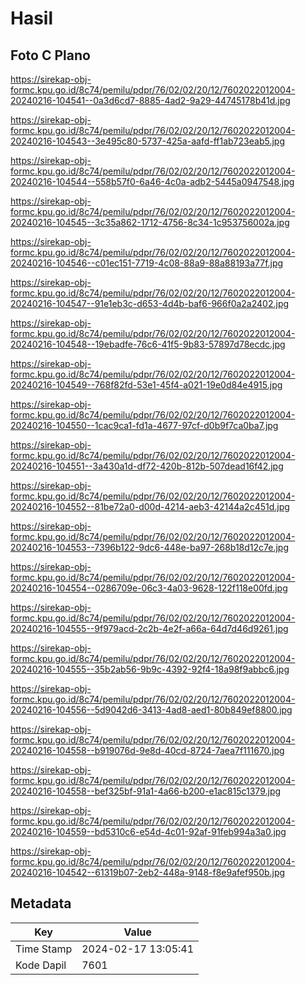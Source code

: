 # Hasil

## Foto C Plano

https://sirekap-obj-formc.kpu.go.id/8c74/pemilu/pdpr/76/02/02/20/12/7602022012004-20240216-104541--0a3d6cd7-8885-4ad2-9a29-44745178b41d.jpg

https://sirekap-obj-formc.kpu.go.id/8c74/pemilu/pdpr/76/02/02/20/12/7602022012004-20240216-104543--3e495c80-5737-425a-aafd-ff1ab723eab5.jpg

https://sirekap-obj-formc.kpu.go.id/8c74/pemilu/pdpr/76/02/02/20/12/7602022012004-20240216-104544--558b57f0-6a46-4c0a-adb2-5445a0947548.jpg

https://sirekap-obj-formc.kpu.go.id/8c74/pemilu/pdpr/76/02/02/20/12/7602022012004-20240216-104545--3c35a862-1712-4756-8c34-1c953756002a.jpg

https://sirekap-obj-formc.kpu.go.id/8c74/pemilu/pdpr/76/02/02/20/12/7602022012004-20240216-104546--c01ec151-7719-4c08-88a9-88a88193a77f.jpg

https://sirekap-obj-formc.kpu.go.id/8c74/pemilu/pdpr/76/02/02/20/12/7602022012004-20240216-104547--91e1eb3c-d653-4d4b-baf6-966f0a2a2402.jpg

https://sirekap-obj-formc.kpu.go.id/8c74/pemilu/pdpr/76/02/02/20/12/7602022012004-20240216-104548--19ebadfe-76c6-41f5-9b83-57897d78ecdc.jpg

https://sirekap-obj-formc.kpu.go.id/8c74/pemilu/pdpr/76/02/02/20/12/7602022012004-20240216-104549--768f82fd-53e1-45f4-a021-19e0d84e4915.jpg

https://sirekap-obj-formc.kpu.go.id/8c74/pemilu/pdpr/76/02/02/20/12/7602022012004-20240216-104550--1cac9ca1-fd1a-4677-97cf-d0b9f7ca0ba7.jpg

https://sirekap-obj-formc.kpu.go.id/8c74/pemilu/pdpr/76/02/02/20/12/7602022012004-20240216-104551--3a430a1d-df72-420b-812b-507dead16f42.jpg

https://sirekap-obj-formc.kpu.go.id/8c74/pemilu/pdpr/76/02/02/20/12/7602022012004-20240216-104552--81be72a0-d00d-4214-aeb3-42144a2c451d.jpg

https://sirekap-obj-formc.kpu.go.id/8c74/pemilu/pdpr/76/02/02/20/12/7602022012004-20240216-104553--7396b122-9dc6-448e-ba97-268b18d12c7e.jpg

https://sirekap-obj-formc.kpu.go.id/8c74/pemilu/pdpr/76/02/02/20/12/7602022012004-20240216-104554--0286709e-06c3-4a03-9628-122f118e00fd.jpg

https://sirekap-obj-formc.kpu.go.id/8c74/pemilu/pdpr/76/02/02/20/12/7602022012004-20240216-104555--9f979acd-2c2b-4e2f-a66a-64d7d46d9261.jpg

https://sirekap-obj-formc.kpu.go.id/8c74/pemilu/pdpr/76/02/02/20/12/7602022012004-20240216-104555--35b2ab56-9b9c-4392-92f4-18a98f9abbc6.jpg

https://sirekap-obj-formc.kpu.go.id/8c74/pemilu/pdpr/76/02/02/20/12/7602022012004-20240216-104556--5d9042d6-3413-4ad8-aed1-80b849ef8800.jpg

https://sirekap-obj-formc.kpu.go.id/8c74/pemilu/pdpr/76/02/02/20/12/7602022012004-20240216-104558--b919076d-9e8d-40cd-8724-7aea7f111670.jpg

https://sirekap-obj-formc.kpu.go.id/8c74/pemilu/pdpr/76/02/02/20/12/7602022012004-20240216-104558--bef325bf-91a1-4a66-b200-e1ac815c1379.jpg

https://sirekap-obj-formc.kpu.go.id/8c74/pemilu/pdpr/76/02/02/20/12/7602022012004-20240216-104559--bd5310c6-e54d-4c01-92af-91feb994a3a0.jpg

https://sirekap-obj-formc.kpu.go.id/8c74/pemilu/pdpr/76/02/02/20/12/7602022012004-20240216-104542--61319b07-2eb2-448a-9148-f8e9afef950b.jpg


## Metadata

| Key        | Value               |
| ---------- | ------------------- |
| Time Stamp | 2024-02-17 13:05:41 |
| Kode Dapil | 7601                |




